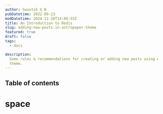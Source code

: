 ```yaml
---
author: Swastik G N
pubDatetime: 2022-09-23
modDatetime: 2024-12-28T14:08:55Z
title: An Introduction to Redis
slug: adding-new-posts-in-astropaper-theme
featured: true
draft: false
tags:
  - docs

description:
  Some rules & recommendations for creating or adding new posts using AstroPaper
  theme.
---
```


 
## Table of contents 

# space